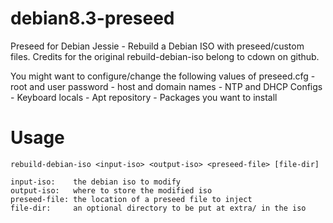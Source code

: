 # debian8.3-preseed
Preseed for Debian Jessie - Rebuild a Debian ISO with preseed/custom files.
Credits for the original rebuild-debian-iso belong to cdown on github. 

You might want to configure/change the following values of preseed.cfg
    - root and user password
    - host and domain names
    - NTP and DHCP Configs
    - Keyboard locals
    - Apt repository
    - Packages you want to install
    
# Usage

    rebuild-debian-iso <input-iso> <output-iso> <preseed-file> [file-dir]

    input-iso:    the debian iso to modify
    output-iso:   where to store the modified iso
    preseed-file: the location of a preseed file to inject
    file-dir:     an optional directory to be put at extra/ in the iso
